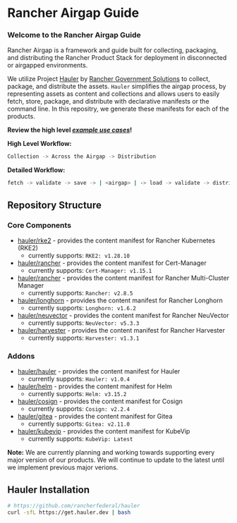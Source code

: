 # Rancher Airgap Guide

### Welcome to the Rancher Airgap Guide

Rancher Airgap is a framework and guide built for collecting, packaging, and distributing the Rancher Product Stack for deployment in disconnected or airgapped environments.

We utilize Project [Hauler](https://github.com/rancherfederal/hauler) by [Rancher Government Solutions](https://github.com/rancherfederal) to collect, package, and distribute the assets. `Hauler` simplifies the airgap process, by representing assets as content and collections and allows users to easily fetch, store, package, and distribute with declarative manifests or the command line. In this repositry, we generate these manifests for each of the products.

**Review the high level *[example use cases](examples)*!**

**High Level Workflow:**

```bash
Collection -> Across the Airgap -> Distribution
```

**Detailed Workflow:**

```bash
fetch -> validate -> save -> | <airgap> | -> load -> validate -> distribute
```

## Repository Structure

### Core Components

- [hauler/rke2](hauler/rke2/README.md) - provides the content manifest for Rancher Kubernetes (RKE2)
  - currently supports: `RKE2: v1.28.10`
- [hauler/rancher](hauler/rancher/README.md) - provides the content manifest for Cert-Manager
  - currently supports: `Cert-Manager: v1.15.1`
- [hauler/rancher](hauler/rancher/README.md) - provides the content manifest for Rancher Multi-Cluster Manager
  - currently supports: `Rancher: v2.8.5`
- [hauler/longhorn](hauler/longhorn/README.md) - provides the content manifest for Rancher Longhorn
  - currently supports: `Longhorn: v1.6.2`
- [hauler/neuvector](hauler/neuvector/README.md) - provides the content manifest for Rancher NeuVector
  - currently supports: `NeuVector: v5.3.3`
- [hauler/harvester](hauler/harvester/README.md) - provides the content manifest for Rancher Harvester
  - currently supports: `Harvester: v1.3.1`

### Addons

- [hauler/hauler](hauler/hauler/README.md) - provides the content manifest for Hauler
  - currently supports: `Hauler: v1.0.4`
- [hauler/helm](hauler/helm/README.md) - provides the content manifest for Helm
  - currently supports: `Helm: v3.15.2`
- [hauler/cosign](hauler/cosign/README.md) - provides the content manifest for Cosign
  - currently supports: `Cosign: v2.2.4`
- [hauler/gitea](hauler/gitea/README.md) - provides the content manifest for Gitea
  - currently supports: `Gitea: v2.11.0`
- [hauler/kubevip](hauler/kubevip/README.md) - provides the content manifest for KubeVip
  - currently supports: `KubeVip: Latest`

**Note:** We are currently planning and working towards supporting every major version of our products. We will continue to update to the latest until we implement previous major verions.

## Hauler Installation

```bash
# https://github.com/rancherfederal/hauler
curl -sfL https://get.hauler.dev | bash
```
